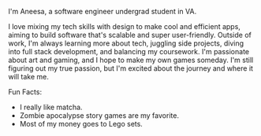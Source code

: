 I'm Aneesa, a software engineer undergrad student in VA.

I love mixing my tech skills with design to make cool and efficient apps, aiming to build software that's scalable and super user-friendly. Outside of work, I'm always learning more about tech, juggling side projects, diving into full stack development, and balancing my coursework. I'm passionate about art and gaming, and I hope to make my own games someday. I'm still figuring out my true passion, but I'm excited about the journey and where it will take me.

Fun Facts:
  - I really like matcha.
  - Zombie apocalypse story games are my favorite.
  - Most of my money goes to Lego sets. 
